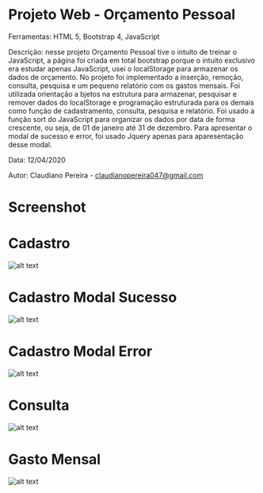 # Projeto Web - Orçamento Pessoal

Ferramentas: HTML 5, Bootstrap 4, JavaScript

Descrição: nesse projeto Orçamento Pessoal tive o intuito de treinar o JavaScript, a página foi criada em total bootstrap porque o intuito exclusivo era estudar apenas JavaScript, usei o localStorage para armazenar os dados de orçamento. No projeto foi implementado a inserção, remoção, consulta, pesquisa e um pequeno relatório com os gastos mensais. Foi utilizada orientação a bjetos na estrutura para armazenar, pesquisar e remover dados do localStorage e programação estruturada para os demais como função de cadastramento, consulta, pesquisa e relatório. Foi usado a função sort do JavaScript para organizar os dados por data de forma crescente, ou seja, de 01 de janeiro até 31 de dezembro. Para apresentar o modal de sucesso e error, foi usado Jquery apenas para aparesentação desse modal.

Data: 12/04/2020

Autor: Claudiano Pereira - claudianopereira047@gmail.com

# Screenshot

# Cadastro
![alt text](https://i.imgur.com/HBnthT0.png)

# Cadastro Modal Sucesso
![alt text](https://i.imgur.com/1ik3790.png)

# Cadastro Modal Error
![alt text](https://i.imgur.com/layRnyx.png)

# Consulta
![alt text](https://i.imgur.com/WxtM6fy.png)

# Gasto Mensal
![alt text](https://i.imgur.com/QAqWWAe.png)
